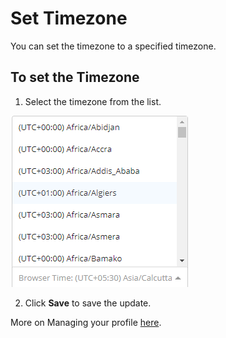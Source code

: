 # Set Timezone

You can set the timezone to a specified timezone.

## To set the Timezone

1. Select the timezone from the list.

![Set Timezone](imgs/set-timezone.png) 

2. Click **Save** to save the update.

More on Managing your profile [here](Account-Settings.md).
